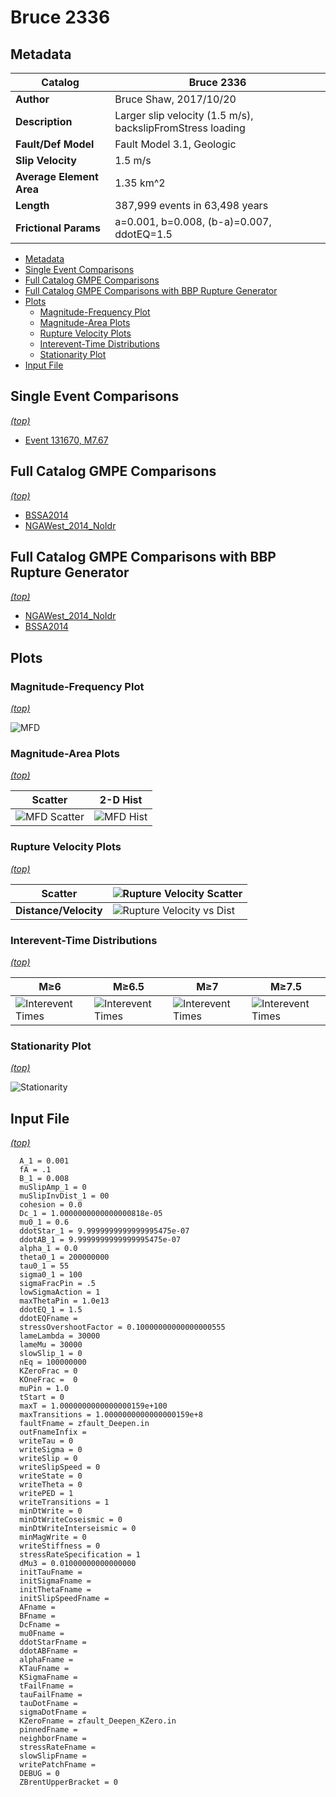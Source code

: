 # Bruce 2336
## Metadata
| **Catalog** | Bruce 2336 |
|-----|-----|
| **Author** | Bruce Shaw, 2017/10/20 |
| **Description** | Larger slip velocity (1.5 m/s), backslipFromStress loading |
| **Fault/Def Model** | Fault Model 3.1, Geologic |
| **Slip Velocity** | 1.5 m/s |
| **Average Element Area** | 1.35 km^2 |
| **Length** | 387,999 events in 63,498 years |
| **Frictional Params** | a=0.001, b=0.008, (b-a)=0.007, ddotEQ=1.5 |

* [Metadata](#metadata)
* [Single Event Comparisons](#single-event-comparisons)
* [Full Catalog GMPE Comparisons](#full-catalog-gmpe-comparisons)
* [Full Catalog GMPE Comparisons with BBP Rupture Generator](#full-catalog-gmpe-comparisons-with-bbp-rupture-generator)
* [Plots](#plots)
  * [Magnitude-Frequency Plot](#magnitude-frequency-plot)
  * [Magnitude-Area Plots](#magnitude-area-plots)
  * [Rupture Velocity Plots](#rupture-velocity-plots)
  * [Interevent-Time Distributions](#interevent-time-distributions)
  * [Stationarity Plot](#stationarity-plot)
* [Input File](#input-file)

## Single Event Comparisons
*[(top)](#bruce-2336)*

* [Event 131670, M7.67](event_131670/)

## Full Catalog GMPE Comparisons
*[(top)](#bruce-2336)*

* [BSSA2014](gmpe_bbp_comparisons_BSSA2014/)
* [NGAWest_2014_NoIdr](gmpe_bbp_comparisons_NGAWest_2014_NoIdr/)

## Full Catalog GMPE Comparisons with BBP Rupture Generator
*[(top)](#bruce-2336)*

* [NGAWest_2014_NoIdr](gmpe_bbp_rg_comparisons_NGAWest_2014_NoIdr/)
* [BSSA2014](gmpe_bbp_rg_comparisons_BSSA2014/)

## Plots
### Magnitude-Frequency Plot
*[(top)](#bruce-2336)*

![MFD](resources/mfd.png)
### Magnitude-Area Plots
*[(top)](#bruce-2336)*

| Scatter | 2-D Hist |
|-----|-----|
| ![MFD Scatter](resources/mag_area.png) | ![MFD Hist](resources/mag_area_hist2D.png) |
### Rupture Velocity Plots
*[(top)](#bruce-2336)*

| **Scatter** | ![Rupture Velocity Scatter](resources/rupture_velocity_scatter.png) |
|-----|-----|
| **Distance/Velocity** | ![Rupture Velocity vs Dist](resources/rupture_velocity_vs_dist.png) |
### Interevent-Time Distributions
*[(top)](#bruce-2336)*

| **M≥6** | **M≥6.5** | **M≥7** | **M≥7.5** |
|-----|-----|-----|-----|
| ![Interevent Times](resources/interevent_times_m6.png) | ![Interevent Times](resources/interevent_times_m6.5.png) | ![Interevent Times](resources/interevent_times_m7.png) | ![Interevent Times](resources/interevent_times_m7.5.png) |
### Stationarity Plot
*[(top)](#bruce-2336)*

![Stationarity](resources/stationarity.png)

## Input File
*[(top)](#bruce-2336)*

```
  A_1 = 0.001
  fA = .1
  B_1 = 0.008
  muSlipAmp_1 = 0
  muSlipInvDist_1 = 00
  cohesion = 0.0
  Dc_1 = 1.0000000000000000818e-05
  mu0_1 = 0.6
  ddotStar_1 = 9.9999999999999995475e-07
  ddotAB_1 = 9.9999999999999995475e-07
  alpha_1 = 0.0
  theta0_1 = 200000000
  tau0_1 = 55
  sigma0_1 = 100
  sigmaFracPin = .5
  lowSigmaAction = 1
  maxThetaPin = 1.0e13
  ddotEQ_1 = 1.5
  ddotEQFname = 
  stressOvershootFactor = 0.10000000000000000555
  lameLambda = 30000
  lameMu = 30000
  slowSlip_1 = 0
  nEq = 100000000
  KZeroFrac = 0
  KOneFrac =  0
  muPin = 1.0
  tStart = 0
  maxT = 1.0000000000000000159e+100
  maxTransitions = 1.0000000000000000159e+8
  faultFname = zfault_Deepen.in
  outFnameInfix = 
  writeTau = 0
  writeSigma = 0
  writeSlip = 0
  writeSlipSpeed = 0
  writeState = 0
  writeTheta = 0
  writePED = 1
  writeTransitions = 1
  minDtWrite = 0
  minDtWriteCoseismic = 0
  minDtWriteInterseismic = 0
  minMagWrite = 0
  writeStiffness = 0
  stressRateSpecification = 1
  dMu3 = 0.01000000000000000
  initTauFname = 
  initSigmaFname = 
  initThetaFname = 
  initSlipSpeedFname = 
  AFname = 
  BFname =  
  DcFname = 
  mu0Fname = 
  ddotStarFname = 
  ddotABFname = 
  alphaFname = 
  KTauFname = 
  KSigmaFname = 
  tFailFname = 
  tauFailFname = 
  tauDotFname = 
  sigmaDotFname =
  KZeroFname = zfault_Deepen_KZero.in
  pinnedFname =  
  neighborFname = 
  stressRateFname =  
  slowSlipFname = 
  writePatchFname = 
  DEBUG = 0
  ZBrentUpperBracket = 0
```
